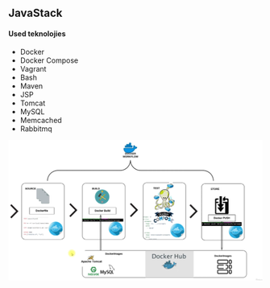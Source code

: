 ## JavaStack

#### Used teknolojies
- Docker
- Docker Compose
- Vagrant
- Bash
- Maven
- JSP
- Tomcat
- MySQL
- Memcached
- Rabbitmq

![Stack](docker.png)